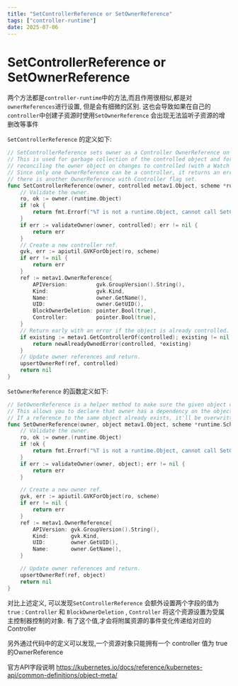 ```yaml
---
title: "SetControllerReference or SetOwnerReference"
tags: ["controller-runtime"]
date: 2025-07-06
---
```

# SetControllerReference or SetOwnerReference

两个方法都是`controller-runtime`中的方法,而且作用很相似,都是对`ownerReferences`进行设置, 但是会有细微的区别. 这也会导致如果在自己的`controller`中创建子资源时使用`SetOwnerReference` 会出现无法监听子资源的增删改等事件

`SetControllerReference` 的定义如下:
```go
// SetControllerReference sets owner as a Controller OwnerReference on controlled.
// This is used for garbage collection of the controlled object and for
// reconciling the owner object on changes to controlled (with a Watch + EnqueueRequestForOwner).
// Since only one OwnerReference can be a controller, it returns an error if
// there is another OwnerReference with Controller flag set.
func SetControllerReference(owner, controlled metav1.Object, scheme *runtime.Scheme) error {
    // Validate the owner.
    ro, ok := owner.(runtime.Object)
    if !ok {
        return fmt.Errorf("%T is not a runtime.Object, cannot call SetControllerReference", owner)
    }
    if err := validateOwner(owner, controlled); err != nil {
        return err
    }
    // Create a new controller ref.
    gvk, err := apiutil.GVKForObject(ro, scheme)
    if err != nil {
        return err
    }
    ref := metav1.OwnerReference{
        APIVersion:         gvk.GroupVersion().String(),
        Kind:               gvk.Kind,
        Name:               owner.GetName(),
        UID:                owner.GetUID(),
        BlockOwnerDeletion: pointer.Bool(true),
        Controller:         pointer.Bool(true),
    }
    // Return early with an error if the object is already controlled.
    if existing := metav1.GetControllerOf(controlled); existing != nil && !referSameObject(*existing, ref) {
        return newAlreadyOwnedError(controlled, *existing)
    }
    // Update owner references and return.
    upsertOwnerRef(ref, controlled)
    return nil
}

```

`SetOwnerReference` 的函数定义如下:
```go
// SetOwnerReference is a helper method to make sure the given object contains an object reference to the object provided.
// This allows you to declare that owner has a dependency on the object without specifying it as a controller.
// If a reference to the same object already exists, it'll be overwritten with the newly provided version.
func SetOwnerReference(owner, object metav1.Object, scheme *runtime.Scheme) error {
	// Validate the owner.
	ro, ok := owner.(runtime.Object)
	if !ok {
		return fmt.Errorf("%T is not a runtime.Object, cannot call SetOwnerReference", owner)
	}
	if err := validateOwner(owner, object); err != nil {
		return err
	}

	// Create a new owner ref.
	gvk, err := apiutil.GVKForObject(ro, scheme)
	if err != nil {
		return err
	}
	ref := metav1.OwnerReference{
		APIVersion: gvk.GroupVersion().String(),
		Kind:       gvk.Kind,
		UID:        owner.GetUID(),
		Name:       owner.GetName(),
	}

	// Update owner references and return.
	upsertOwnerRef(ref, object)
	return nil
}
```

对比上述定义, 可以发现`SetControllerReference` 会额外设置两个字段的值为`true` : `Controller` 和 `BlockOwnerDeletion` , `Controller` 将这个资源设置为受属主控制器控制的对象. 有了这个值,才会将附属资源的事件变化传递给对应的Controller

另外通过代码中的定义可以发现,一个资源对象只能拥有一个 controller 值为 true 的OwnerReference

官方API字段说明
https://kubernetes.io/docs/reference/kubernetes-api/common-definitions/object-meta/